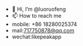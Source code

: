 - 👋 Hi, I’m @luoruofeng
- 📫 How to reach me 
- mobile: +86 18280025374 
- mail:717750878@qq.com  
- wechat:likepeakapp

<!---
luoruofeng/luoruofeng is a ✨ special ✨ repository because its `README.md` (this file) appears on your GitHub profile.
You can click the Preview link to take a look at your changes.
--->
